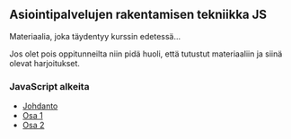 ## Asiointipalvelujen rakentamisen tekniikka JS

Materiaalia, joka täydentyy kurssin edetessä...

Jos olet pois oppitunneilta niin pidä huoli, että tutustut materiaaliin ja siinä olevat harjoitukset.

### JavaScript alkeita

- [Johdanto](./johdanto.html)
- [Osa 1](./alkeita.html)
- [Osa 2](./dom.html)

